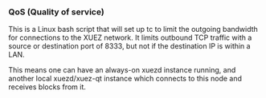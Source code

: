 ### QoS (Quality of service) ###

This is a Linux bash script that will set up tc to limit the outgoing bandwidth for connections to the XUEZ network. It limits outbound TCP traffic with a source or destination port of 8333, but not if the destination IP is within a LAN.

This means one can have an always-on xuezd instance running, and another local xuezd/xuez-qt instance which connects to this node and receives blocks from it.
